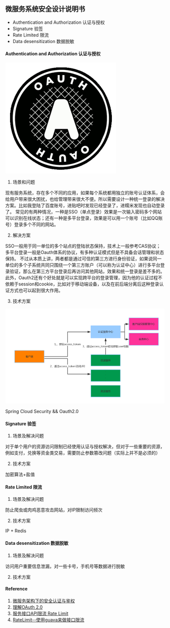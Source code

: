 ## 微服务系统安全设计说明书

* Authentication and Authorization 认证与授权
* Signature 验签
* Rate Limited 限流
* Data desensitization 数据脱敏


#### Authentication and Authorization 认证与授权
![](images/auth2.png)

1. 场景和问题

现有服务系统，存在多个不同的应用，如果每个系统都用独立的账号认证体系，会给用户带来很大困扰，也给管理带来很大不便。所以需要设计一种统一登录的解决方案。比如我登陆了百度账号，进贴吧时发现已经登录了，进糯米发现也自动登录了。
常见的有两种情况，一种是SSO（单点登录）效果是一次输入密码多个网站可以识别在线状态；还有一种是多平台登录，效果是可以用一个账号（比如QQ账号）登录多个不同的网站。


2. 解决方案

SSO一般用于同一单位的多个站点的登陆状态保持，技术上一般参考CAS协议；多平台登录一般是Oauth体系的协议，有多种认证模式但是不具备会话管理和状态保持。
不过从本质上讲，两者都是通过可信的第三方进行身份验证，如果说同一单位的多个子系统共同只围绕一个第三方账户（可以称为认证中心）进行多平台登录验证，那么在第三方平台登录后再访问其他网站，效果和统一登录是差不多的。此外，Oauth2还有个好处就是可以实现跨平台的登录管理，因为他的认证过程不依赖于session和cookie，比如对于移动端设备，以及在前后端分离后这种登录认证方式也可以起到很大作用。

3. 技术方案

![](images/oauth.png)

Spring Cloud Security && Oauth2.0

#### Signature 验签

1. 场景及解决问题

对于单个用户的资源访问限制已经使用认证与授权解决，但对于一些重要的资源，例如支付，兑换等资金类交易，需要防止参数篡改问题（实际上并不是必须的）

2. 技术方案

加密算法+盐值

#### Rate Limited 限流

1. 场景及解决问题

防止爬虫或肉鸡恶意攻击网站，对IP限制访问频次

2. 技术方案

IP + Redis

#### Data desensitization 数据脱敏

1. 场景及解决问题

访问用户重要信息泄漏，对一些卡号，手机号等数据进行脱敏

2. 技术方案




#### Reference
1. [微服务架构下的安全认证与鉴权](https://mp.weixin.qq.com/s/x0CZpovseOuofTA_lw0HvA)
2. [理解OAuth 2.0](http://www.ruanyifeng.com/blog/2014/05/oauth_2_0.html)
3. [服务接口API限流 Rate Limit](http://www.cnblogs.com/exceptioneye/p/4783904.html)
4. [RateLimit--使用guava来做接口限流](http://blog.csdn.net/jiesa/article/details/50412027)